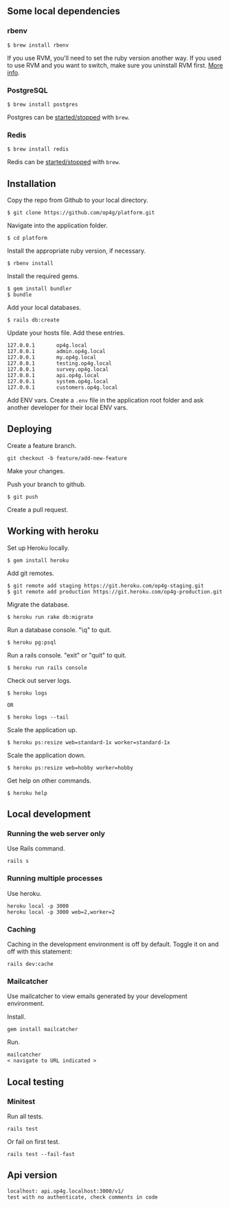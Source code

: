 ## Some local dependencies

### rbenv

    $ brew install rbenv

If you use RVM, you'll need to set the ruby version another way. If you used to use RVM and you want to switch, make sure you uninstall RVM first. [More info](https://github.com/rbenv/rbenv#installation).

### PostgreSQL

    $ brew install postgres

Postgres can be [started/stopped](https://robots.thoughtbot.com/starting-and-stopping-background-services-with-homebrew#brew-services) with `brew`.

### Redis

    $ brew install redis

Redis can be [started/stopped](https://robots.thoughtbot.com/starting-and-stopping-background-services-with-homebrew#brew-services) with `brew`.

## Installation

Copy the repo from Github to your local directory.

    $ git clone https://github.com/op4g/platform.git

Navigate into the application folder.

    $ cd platform

Install the appropriate ruby version, if necessary.

    $ rbenv install

Install the required gems.

    $ gem install bundler
    $ bundle

Add your local databases.

    $ rails db:create

Update your hosts file. Add these entries.

    127.0.0.1       op4g.local
    127.0.0.1       admin.op4g.local
    127.0.0.1       my.op4g.local
    127.0.0.1       testing.op4g.local
    127.0.0.1       survey.op4g.local
    127.0.0.1       api.op4g.local
    127.0.0.1       system.op4g.local
    127.0.0.1       customers.op4g.local

Add ENV vars. Create a `.env` file in the application root folder and ask another developer for their local ENV vars.

## Deploying

Create a feature branch.

    git checkout -b feature/add-new-feature

Make your changes.

Push your branch to github.

    $ git push

Create a pull request.

## Working with heroku

Set up Heroku locally.

    $ gem install heroku

Add git remotes.

    $ git remote add staging https://git.heroku.com/op4g-staging.git
    $ git remote add production https://git.heroku.com/op4g-production.git

Migrate the database.

    $ heroku run rake db:migrate

Run a database console. "\q" to quit.

    $ heroku pg:psql

Run a rails console. "exit" or "quit" to quit.

    $ heroku run rails console

Check out server logs.

    $ heroku logs

    OR

    $ heroku logs --tail

Scale the application up.

    $ heroku ps:resize web=standard-1x worker=standard-1x

Scale the application down.

    $ heroku ps:resize web=hobby worker=hobby

Get help on other commands.

    $ heroku help

## Local development

### Running the web server only

Use Rails command.

    rails s

### Running multiple processes

Use heroku.

    heroku local -p 3000
    heroku local -p 3000 web=2,worker=2

### Caching

Caching in the development environment is off by default. Toggle it on and off with this statement:

    rails dev:cache

### Mailcatcher

Use mailcatcher to view emails generated by your development environment.

Install.

    gem install mailcatcher

Run.

    mailcatcher
    < navigate to URL indicated >

## Local testing

### Minitest

Run all tests.

    rails test

Or fail on first test.

    rails test --fail-fast

## Api version

    localhost: api.op4g.localhost:3000/v1/
    test with no authenticate, check comments in code
